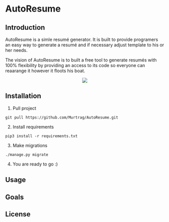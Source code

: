 # AutoResume
## Introduction
AutoResume is a simle resumé generator. It is built to provide programers an easy way to generate a resumé and if necessary adjust template to his or her needs.

The vision of AutoResume is to built a free tool to generate resumés with 100% flexibility by providing an access to its code
so everyone can reaarange it however it floots his boat.
<p align="center">
    <img src="https://i.imgur.com/TBKzjAS.png"/>
</p>

## Installation
1. Pull project
```
git pull https://github.com/Murtrag/AutoResume.git
```
2. Install requirements
```
pip3 install -r requirements.txt
```
3. Make migrations
```
./manage.py migrate
```
4. You are ready to go :)
## Usage
## Goals
## License
